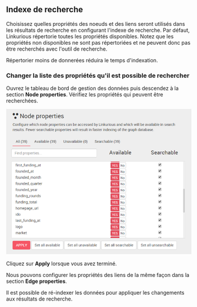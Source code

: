 ## Indexe de recherche

Choisissez quelles propriétés des noeuds et des liens seront utilisés dans les résultats de recherche en configurant l'indexe de recherche. 
Par défaut, Linkurious répertorie toutes les propriétés disponibles. Notez que les propriétés non disponibles ne sont pas répertoriées et ne peuvent donc pas être recherchés avec l'outil de recherche.

<div class="alert alert-info">
  Répertorier moins de donnerées réduira le temps d'indexation.
</div>

### Changer la liste des propriétés qu'il est possible de rechercher

Ouvrez le tableau de bord de gestion des données puis descendez à la section **Node properties**. Vérifiez les propriétés qui peuvent être recherchées.

![](../../en/administrate/admin-data-nodes-properties.png)

Cliquez sur **Apply** lorsque vous avez terminé.

Nous pouvons configurer les propriétés des liens de la même façon dans la section **Edge properties**.

<div class="alert alert-warning">
  Il est possible de ré-indexer les données pour appliquer les changements aux résultats de recherche.
</div>
